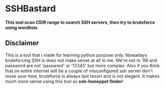 # SSHBastard
**This tool scan CIDR range to search SSH servers, then try to bruteforce using wordlists**

## Disclaimer

This is a tool that i made for learning python purpose only. Nowadays bruteforcing SSH is does not make sense at all to me. We're not in '98 and password are not 'password' or '12345' but more complex. Also if you think that on entire internet will be a couple of misconfigured ssh server don't loose your time, bruteforce is always last resort and is not elegant. It makes much more sense using this tool as **ssh-honeypot finder**! 
